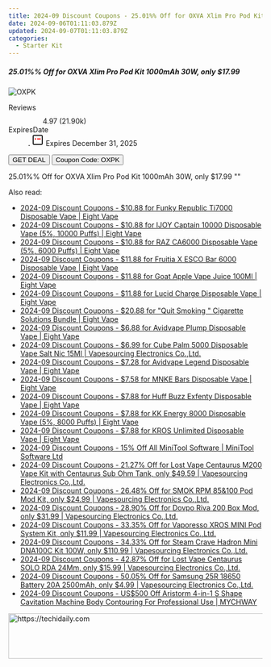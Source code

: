```yaml
---
title: 2024-09 Discount Coupons - 25.01%% Off for OXVA Xlim Pro Pod Kit 1000mAh 30W, only $17.99 | Vapesourcing Electronics Co.,Ltd.
date: 2024-09-06T01:11:03.879Z
updated: 2024-09-07T01:11:03.879Z
categories:
  - Starter Kit
---
```



<div class="max-w-4xl mx-auto grid grid-cols-1 lg:max-w-5xl lg:gap-x-20 lg:grid-cols-2">
  <div class="relative p-3 col-start-1 row-start-1 flex flex-col-reverse rounded-lg bg-gradient-to-t from-black/75 via-black/0 sm:bg-none sm:row-start-2 sm:p-0 lg:row-start-1">
    <h5 class="mt-1 text-lg font-semibold text-white sm:text-slate-900 md:text-2xl dark:sm:text-white">25.01%% Off for OXVA Xlim Pro Pod Kit 1000mAh 30W, only $17.99</h5>
  </div>
  
  <div class="col-start-1 col-end-3 row-start-1 grid gap-4 sm:mb-6 sm:grid-cols-4 lg:col-start-2 lg:row-span-6 lg:row-end-6 lg:mb-0 lg:gap-6">
      <img src="&quot;https://static.shareasale.com/image/90958/deal/000000_16813737755176.png&quot;" onClick="javascript:window.open(decodeURIComponent('%22https%3A%2F%2Fwww.shareasale.com%2Fu.cfm%3Fd%3D1021497%26m%3D90958%26u%3D4338022%22'), '_blank');void(0);" alt="OXPK" class="h-60 w-full rounded-lg object-cover sm:col-span-2 sm:h-52 lg:col-span-full" loading="lazy" />
    
  </div>
  <dl class="row-start-2 mt-4 flex items-center text-xs font-medium sm:row-start-3 sm:mt-1 md:mt-2.5 lg:row-start-2">
    <dt class="sr-only">Reviews</dt>
    <dd class="flex items-center text-indigo-600 dark:text-indigo-400">
      <svg width="24" height="24" fill="none" aria-hidden="true" class="mr-1 stroke-current dark:stroke-indigo-500">
        <path d="m12 5 2 5h5l-4 4 2.103 5L12 16l-5.103 3L9 14l-4-4h5l2-5Z" stroke-width="2" stroke-linecap="round" stroke-linejoin="round" />
      </svg>
      <span>4.97 <span class="font-normal text-slate-400">(21.90k)</span></span>
    </dd>
    <dt class="sr-only">ExpiresDate</dt>
    <dd class="flex items-center">
      <svg width="2" height="2" aria-hidden="true" fill="currentColor" class="mx-3 text-slate-300">
        <circle cx="1" cy="1" r="1" />
      </svg>
      <svg width="24" height="24" viewBox="0 0 24 24" fill="none" stroke="currentColor" stroke-width="2">
        <rect x="3" y="3" width="18" height="18" rx="2" fill="#fff" />
        <path d="M6 10L18 10" stroke="red" stroke-width="2" fill="none" />
        <path d="M10 6L10 18" stroke="#fff" stroke-width="2" fill="none" />
      </svg>
      Expires December 31, 2025    </dd>
  </dl>
  <div class="col-start-1 row-start-3 mt-4 self-center sm:col-start-2 sm:row-span-2 sm:row-start-2 sm:mt-0 lg:col-start-1 lg:row-start-3 lg:row-end-4 lg:mt-6">
    <button type="button" onClick="javascript:window.open(decodeURIComponent('%22https%3A%2F%2Fwww.shareasale.com%2Fu.cfm%3Fd%3D1021497%26m%3D90958%26u%3D4338022%22'), '_blank');void(0);" class="rounded-lg bg-red-600 px-3 py-2 text-sm font-medium leading-6 text-white">GET DEAL</button>
    <button type="button" onClick="javascript:window.open(decodeURIComponent('%22https%3A%2F%2Fwww.shareasale.com%2Fu.cfm%3Fd%3D1021497%26m%3D90958%26u%3D4338022%22'), '_blank');void(0);" class="border-dashed border-2 border-indigo-600 bg-green-100 text-sm leading-6 font-medium py-2 px-3 rounded-lg">Coupon Code: OXPK</button>
  </div>
  <p class="col-start-1 mt-4 text-sm leading-6 sm:col-span-2 lg:col-span-1 lg:row-start-4 lg:mt-6 dark:text-slate-400">
    25.01%% Off for OXVA Xlim Pro Pod Kit 1000mAh 30W, only $17.99 
""  </p>
</div>
<span class="atpl-alsoreadstyle">Also read:</span>
<div><ul>
<li><a href="https://coupons.techidaily.com/coupon-1083760-share-59344-sale/"><u>2024-09 Discount Coupons - $10.88 for Funky Republic Ti7000 Disposable Vape | Eight Vape</u></a></li>
<li><a href="https://coupons.techidaily.com/coupon-1084491-share-59344-sale/"><u>2024-09 Discount Coupons - $10.88 for IJOY Captain 10000 Disposable Vape (5%, 10000 Puffs) | Eight Vape</u></a></li>
<li><a href="https://coupons.techidaily.com/coupon-1083758-share-59344-sale/"><u>2024-09 Discount Coupons - $10.88 for RAZ CA6000 Disposable Vape (5%, 6000 Puffs) | Eight Vape</u></a></li>
<li><a href="https://coupons.techidaily.com/coupon-1083528-share-59344-sale/"><u>2024-09 Discount Coupons - $11.88 for Fruitia X ESCO Bar 6000 Disposable Vape | Eight Vape</u></a></li>
<li><a href="https://coupons.techidaily.com/coupon-1082237-share-59344-sale/"><u>2024-09 Discount Coupons - $11.88 for Goat Apple Vape Juice 100Ml | Eight Vape</u></a></li>
<li><a href="https://coupons.techidaily.com/coupon-1083761-share-59344-sale/"><u>2024-09 Discount Coupons - $11.88 for Lucid Charge Disposable Vape | Eight Vape</u></a></li>
<li><a href="https://coupons.techidaily.com/coupon-1083762-share-59344-sale/"><u>2024-09 Discount Coupons - $20.88 for "Quit Smoking " Cigarette Solutions Bundle | Eight Vape</u></a></li>
<li><a href="https://coupons.techidaily.com/coupon-1083526-share-59344-sale/"><u>2024-09 Discount Coupons - $6.88 for Avidvape Plump Disposable Vape | Eight Vape</u></a></li>
<li><a href="https://coupons.techidaily.com/coupon-1083258-share-90958-sale/"><u>2024-09 Discount Coupons - $6.99 for Cube Palm 5000 Disposable Vape Salt Nic 15Ml | Vapesourcing Electronics Co.,Ltd.</u></a></li>
<li><a href="https://coupons.techidaily.com/coupon-1083529-share-59344-sale/"><u>2024-09 Discount Coupons - $7.28 for Avidvape Legend Disposable Vape | Eight Vape</u></a></li>
<li><a href="https://coupons.techidaily.com/coupon-1083527-share-59344-sale/"><u>2024-09 Discount Coupons - $7.58 for MNKE Bars Disposable Vape | Eight Vape</u></a></li>
<li><a href="https://coupons.techidaily.com/coupon-1083530-share-59344-sale/"><u>2024-09 Discount Coupons - $7.88 for Huff Buzz Exfenty Disposable Vape | Eight Vape</u></a></li>
<li><a href="https://coupons.techidaily.com/coupon-1083766-share-59344-sale/"><u>2024-09 Discount Coupons - $7.88 for KK Energy 8000 Disposable Vape (5%, 8000 Puffs) | Eight Vape</u></a></li>
<li><a href="https://coupons.techidaily.com/coupon-1083757-share-59344-sale/"><u>2024-09 Discount Coupons - $7.88 for KROS Unlimited Disposable Vape | Eight Vape</u></a></li>
<li><a href="https://coupons.techidaily.com/coupon-884641-share-115521-sale/"><u>2024-09 Discount Coupons - 15% Off All MiniTool Software | MiniTool Software Ltd</u></a></li>
<li><a href="https://coupons.techidaily.com/coupon-967927-share-90958-sale/"><u>2024-09 Discount Coupons - 21.27% Off for Lost Vape Centaurus M200 Vape Kit with Centaurus Sub Ohm Tank, only $49.59 | Vapesourcing Electronics Co.,Ltd.</u></a></li>
<li><a href="https://coupons.techidaily.com/coupon-941775-share-90958-sale/"><u>2024-09 Discount Coupons - 26.48% Off for SMOK RPM 85&100 Pod Mod Kit, only $24.99 | Vapesourcing Electronics Co.,Ltd.</u></a></li>
<li><a href="https://coupons.techidaily.com/coupon-854798-share-90958-sale/"><u>2024-09 Discount Coupons - 28.90% Off for Dovpo Riva 200 Box Mod, only $31.99 | Vapesourcing Electronics Co.,Ltd.</u></a></li>
<li><a href="https://coupons.techidaily.com/coupon-823580-share-90958-sale/"><u>2024-09 Discount Coupons - 33.35% Off for Vaporesso XROS MINI Pod System Kit, only $11.99 | Vapesourcing Electronics Co.,Ltd.</u></a></li>
<li><a href="https://coupons.techidaily.com/coupon-875518-share-90958-sale/"><u>2024-09 Discount Coupons - 34.33% Off for Steam Crave Hadron Mini DNA100C Kit 100W, only $110.99 | Vapesourcing Electronics Co.,Ltd.</u></a></li>
<li><a href="https://coupons.techidaily.com/coupon-880263-share-90958-sale/"><u>2024-09 Discount Coupons - 42.87% Off for Lost Vape Centaurus SOLO RDA 24Mm, only $15.99 | Vapesourcing Electronics Co.,Ltd.</u></a></li>
<li><a href="https://coupons.techidaily.com/coupon-899319-share-90958-sale/"><u>2024-09 Discount Coupons - 50.05% Off for Samsung 25R 18650 Battery 20A 2500mAh, only $4.99 | Vapesourcing Electronics Co.,Ltd.</u></a></li>
<li><a href="https://coupons.techidaily.com/coupon-1084041-share-113233-sale/"><u>2024-09 Discount Coupons - US$500 Off Aristorm 4-in-1 S Shape Cavitation Machine Body Contouring For Professional Use | MYCHWAY</u></a></li>
</ul></div>

<ins class="adsbygoogle"
      style="display:block"
      data-ad-client="ca-pub-7571918770474297"
      data-ad-slot="8358498916"
      data-ad-format="auto"
      data-full-width-responsive="true"></ins>
<!-- affiliate ads begin -->
<a href="https://ephamedtechinc.pxf.io/c/5597632/2123512/26400" target="_top" id="2123512">
  <img src="//a.impactradius-go.com/display-ad/26400-2123512" border="0" alt="https://techidaily.com" width="728" height="90"/>
</a>
<img height="0" width="0" src="https://ephamedtechinc.pxf.io/i/5597632/2123512/26400" style="position:absolute;visibility:hidden;" border="0" />
<!-- affiliate ads end -->